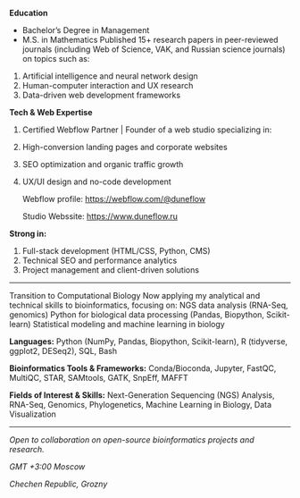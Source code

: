 **Education**
- Bachelor’s Degree in Management
- M.S. in Mathematics
Published 15+ research papers in peer-reviewed journals (including Web of Science, VAK, and Russian science journals) on topics such as:
1. Artificial intelligence and neural network design
2. Human-computer interaction and UX research
3. Data-driven web development frameworks

**Tech & Web Expertise**
1. Certified Webflow Partner | Founder of a web studio specializing in:
2. High-conversion landing pages and corporate websites
3. SEO optimization and organic traffic growth
4. UX/UI design and no-code development
   
   Webflow profile: https://webflow.com/@duneflow
   
   Studio Webssite: https://www.duneflow.ru
   
**Strong in:**
1. Full-stack development (HTML/CSS, Python, CMS)
2. Technical SEO and performance analytics
3. Project management and client-driven solutions

------------------------------------

Transition to Computational Biology
Now applying my analytical and technical skills to bioinformatics, focusing on:
NGS data analysis (RNA-Seq, genomics)
Python for biological data processing (Pandas, Biopython, Scikit-learn)
Statistical modeling and machine learning in biology

**Languages:**
Python (NumPy, Pandas, Biopython, Scikit-learn), R (tidyverse, ggplot2, DESeq2), SQL, Bash

**Bioinformatics Tools & Frameworks:**
Conda/Bioconda, Jupyter, FastQC, MultiQC, STAR, SAMtools, GATK, SnpEff, MAFFT

**Fields of Interest & Skills:**
Next-Generation Sequencing (NGS) Analysis, RNA-Seq, Genomics, Phylogenetics, Machine Learning in Biology, Data Visualization

--------------------------------------

*Open to collaboration on open-source bioinformatics projects and research.*

*GMT +3:00 Moscow*

*Chechen Republic, Grozny*
